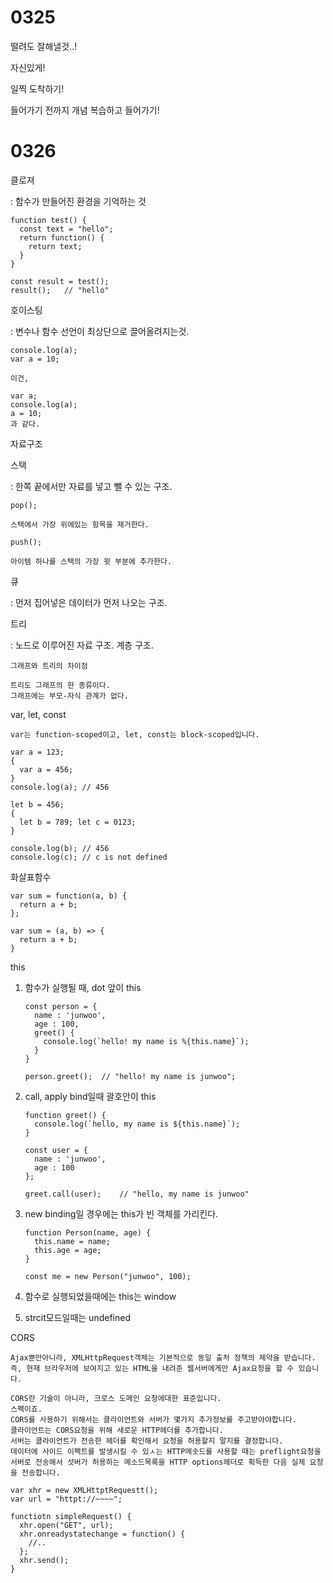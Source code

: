 <h1>
  0325
</h1>



떨려도 잘해낼것..!

자신있게!

일찍 도착하기!

들어가기 전까지 개념 복습하고 들어가기!





<h1>
  0326
</h1>

클로져

: 함수가 만들어진 환경을 기억하는 것

~~~
function test() {
  const text = "hello";
  return function() {
    return text;
  }
}

const result = test();
result();	// "hello"
~~~



호이스팅

: 변수나 함수 선언이 최상단으로 끌어올려지는것.

~~~
console.log(a);
var a = 10;

이건,

var a;
console.log(a);
a = 10;
과 같다.

~~~



자료구조

스택

: 한쪽 끝에서만 자료를 넣고 뺄 수 있는 구조.

~~~
pop();

스택에서 가장 위에있는 항목을 제거한다.

push();

아이템 하나를 스택의 가장 윗 부분에 추가한다.
~~~

큐

: 먼저 집어넣은 데이터가 먼저 나오는 구조.

트리

: 노드로 이루어진 자료 구조. 계층 구조.

~~~
그래프와 트리의 차이점

트리도 그래프의 한 종류이다.
그래프에는 부모-자식 관계가 없다.
~~~



var, let, const

~~~
var는 function-scoped이고, let, const는 block-scoped입니다.

var a = 123;
{
  var a = 456;
}
console.log(a);	// 456

let b = 456;
{
  let b = 789; let c = 0123;
}

console.log(b);	// 456
console.log(c); // c is not defined
~~~

화살표함수

~~~
var sum = function(a, b) {
  return a + b;
};

var sum = (a, b) => {
  return a + b;
}
~~~



this

1. 함수가 실행될 때, dot 앞이 this

   ~~~
   const person = {
     name : 'junwoo',
     age : 100,
     greet() {
       console.log(`hello! my name is %{this.name}`);
     }
   }
   
   person.greet();	// "hello! my name is junwoo";
   ~~~

2. call, apply bind일때 괄호안이 this

   ~~~
   function greet() {
     console.log(`hello, my name is ${this.name}`);
   }
   
   const user = {
     name : 'junwoo',
     age : 100
   };
   
   greet.call(user);	// "hello, my name is junwoo"
   ~~~

3. new binding일 경우에는 this가 빈 객체를 가리킨다.

   ~~~
   function Person(name, age) {
     this.name = name;
     this.age = age;
   }
   
   const me = new Person("junwoo", 100);
   ~~~

4. 함수로 실행되었을때에는 this는 window

5. strcit모드일때는 undefined



CORS

~~~
Ajax뿐만아니라, XMLHttpRequest객체는 기본적으로 동일 출처 정책의 제약을 받습니다.
즉, 현재 브라우저에 보여지고 있는 HTML을 내려준 웹서버에게만 Ajax요청을 할 수 있습니다.

CORS란 기술이 아니라, 크로스 도메인 요청에대한 표준입니다.
스펙이죠.
CORS를 사용하기 위해서는 클라이언트와 서버가 몇가지 추가정보를 주고받아야합니다.
클라이언트는 CORS요청을 위해 새로운 HTTP헤더를 추가합니다.
서버는 클라이언트가 전송한 헤더를 확인해서 요청을 허용할지 말지를 결정합니다.
데이터에 사이드 이펙트를 발생시킬 수 있ㅅ는 HTTP메솟드를 사용할 때는 preflight요청을 서버로 전송해서 섯버가 허용하는 메소드목록을 HTTP options헤더로 획득한 다음 실제 요청을 전송합니다.
~~~

~~~
var xhr = new XMLHttptRequestt();
var url = "httpt://~~~~";

functiotn simpleRequest() {
  xhr.open("GET", url);
  xhr.onreadystatechange = function() {
    //..
  };
  xhr.send();
}
~~~

